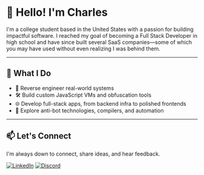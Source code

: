 # 👋 Hello! I'm Charles

I'm a college student based in the United States with a passion for building impactful software. I reached my goal of becoming a Full Stack Developer in high school and have since built several SaaS companies—some of which you may have used without even realizing I was behind them.

---

## 🚀 What I Do

- 🧠 Reverse engineer real-world systems
- 🛠️ Build custom JavaScript VMs and obfuscation tools
- 🌐 Develop full-stack apps, from backend infra to polished frontends
- 🧩 Explore anti-bot technologies, compilers, and automation

---

## 📫 Let's Connect

I'm always down to connect, share ideas, and hear feedback.

[![LinkedIn](https://custom-icon-badges.demolab.com/badge/LinkedIn-0A66C2?logo=linkedin-white&logoColor=fff)](https://www.linkedin.com/in/charles-mendez/)
[![Discord](https://img.shields.io/badge/Discord-secretlycharles-%235865F2.svg?&logo=discord&logoColor=white)](https://discordapp.com/users/1316112944290988124)
